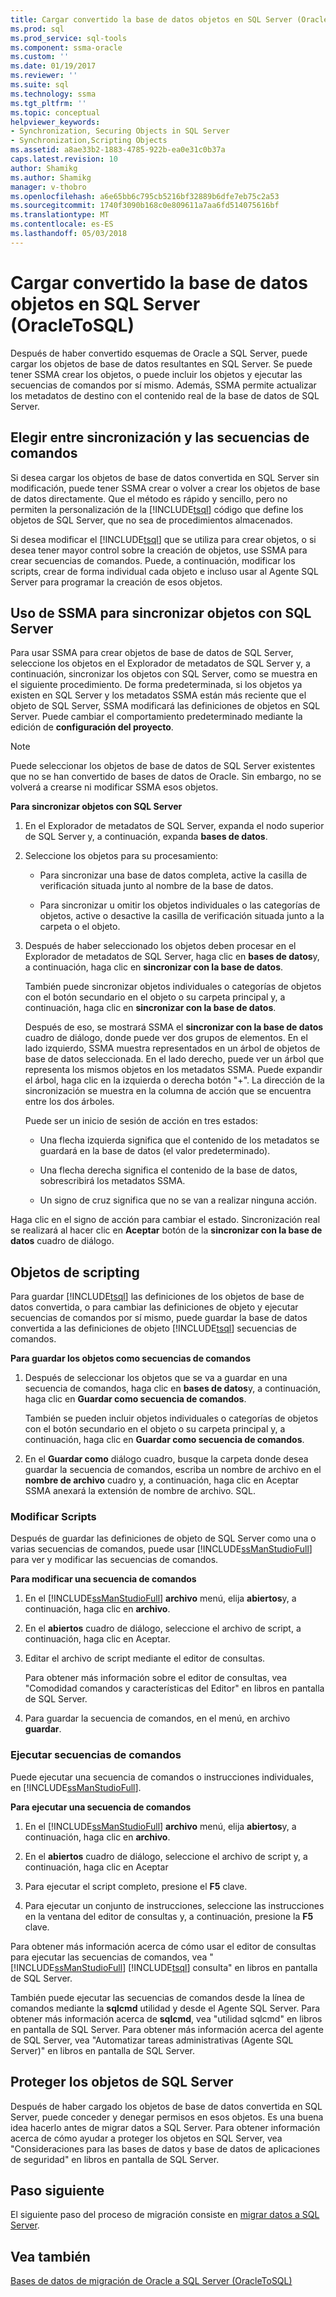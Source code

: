 ```yaml
---
title: Cargar convertido la base de datos objetos en SQL Server (OracleToSQL) | Documentos de Microsoft
ms.prod: sql
ms.prod_service: sql-tools
ms.component: ssma-oracle
ms.custom: ''
ms.date: 01/19/2017
ms.reviewer: ''
ms.suite: sql
ms.technology: ssma
ms.tgt_pltfrm: ''
ms.topic: conceptual
helpviewer_keywords:
- Synchronization, Securing Objects in SQL Server
- Synchronization,Scripting Objects
ms.assetid: a8ae33b2-1883-4785-922b-ea0e31c0b37a
caps.latest.revision: 10
author: Shamikg
ms.author: Shamikg
manager: v-thobro
ms.openlocfilehash: a6e65bb6c795cb5216bf32889b6dfe7eb75c2a53
ms.sourcegitcommit: 1740f3090b168c0e809611a7aa6fd514075616bf
ms.translationtype: MT
ms.contentlocale: es-ES
ms.lasthandoff: 05/03/2018
---
```

# <a name="loading-converted-database-objects-into-sql-server-oracletosql"></a>Cargar convertido la base de datos objetos en SQL Server (OracleToSQL)
Después de haber convertido esquemas de Oracle a SQL Server, puede cargar los objetos de base de datos resultantes en SQL Server. Se puede tener SSMA crear los objetos, o puede incluir los objetos y ejecutar las secuencias de comandos por sí mismo. Además, SSMA permite actualizar los metadatos de destino con el contenido real de la base de datos de SQL Server.  
  
## <a name="choosing-between-synchronization-and-scripts"></a>Elegir entre sincronización y las secuencias de comandos  
Si desea cargar los objetos de base de datos convertida en SQL Server sin modificación, puede tener SSMA crear o volver a crear los objetos de base de datos directamente. Que el método es rápido y sencillo, pero no permiten la personalización de la [!INCLUDE[tsql](../../includes/tsql_md.md)] código que define los objetos de SQL Server, que no sea de procedimientos almacenados.  
  
Si desea modificar el [!INCLUDE[tsql](../../includes/tsql_md.md)] que se utiliza para crear objetos, o si desea tener mayor control sobre la creación de objetos, use SSMA para crear secuencias de comandos. Puede, a continuación, modificar los scripts, crear de forma individual cada objeto e incluso usar al Agente SQL Server para programar la creación de esos objetos.  
  
## <a name="using-ssma-to-synchronize-objects-with-sql-server"></a>Uso de SSMA para sincronizar objetos con SQL Server  
Para usar SSMA para crear objetos de base de datos de SQL Server, seleccione los objetos en el Explorador de metadatos de SQL Server y, a continuación, sincronizar los objetos con SQL Server, como se muestra en el siguiente procedimiento. De forma predeterminada, si los objetos ya existen en SQL Server y los metadatos SSMA están más reciente que el objeto de SQL Server, SSMA modificará las definiciones de objetos en SQL Server. Puede cambiar el comportamiento predeterminado mediante la edición de **configuración del proyecto**.  
  
> [!NOTE]  
> Puede seleccionar los objetos de base de datos de SQL Server existentes que no se han convertido de bases de datos de Oracle. Sin embargo, no se volverá a crearse ni modificar SSMA esos objetos.  
  
**Para sincronizar objetos con SQL Server**  
  
1.  En el Explorador de metadatos de SQL Server, expanda el nodo superior de SQL Server y, a continuación, expanda **bases de datos**.  
  
2.  Seleccione los objetos para su procesamiento:  
  
    -   Para sincronizar una base de datos completa, active la casilla de verificación situada junto al nombre de la base de datos.  
  
    -   Para sincronizar u omitir los objetos individuales o las categorías de objetos, active o desactive la casilla de verificación situada junto a la carpeta o el objeto.  
  
3.  Después de haber seleccionado los objetos deben procesar en el Explorador de metadatos de SQL Server, haga clic en **bases de datos**y, a continuación, haga clic en **sincronizar con la base de datos**.  
  
    También puede sincronizar objetos individuales o categorías de objetos con el botón secundario en el objeto o su carpeta principal y, a continuación, haga clic en **sincronizar con la base de datos**.  
  
    Después de eso, se mostrará SSMA el **sincronizar con la base de datos** cuadro de diálogo, donde puede ver dos grupos de elementos. En el lado izquierdo, SSMA muestra representados en un árbol de objetos de base de datos seleccionada. En el lado derecho, puede ver un árbol que representa los mismos objetos en los metadatos SSMA. Puede expandir el árbol, haga clic en la izquierda o derecha botón "+". La dirección de la sincronización se muestra en la columna de acción que se encuentra entre los dos árboles.  
  
    Puede ser un inicio de sesión de acción en tres estados:  
  
    -   Una flecha izquierda significa que el contenido de los metadatos se guardará en la base de datos (el valor predeterminado).  
  
    -   Una flecha derecha significa el contenido de la base de datos, sobrescribirá los metadatos SSMA.  
  
    -   Un signo de cruz significa que no se van a realizar ninguna acción.  
  
Haga clic en el signo de acción para cambiar el estado. Sincronización real se realizará al hacer clic en **Aceptar** botón de la **sincronizar con la base de datos** cuadro de diálogo.  
  
## <a name="scripting-objects"></a>Objetos de scripting  
Para guardar [!INCLUDE[tsql](../../includes/tsql_md.md)] las definiciones de los objetos de base de datos convertida, o para cambiar las definiciones de objeto y ejecutar secuencias de comandos por sí mismo, puede guardar la base de datos convertida a las definiciones de objeto [!INCLUDE[tsql](../../includes/tsql_md.md)] secuencias de comandos.  
  
**Para guardar los objetos como secuencias de comandos**  
  
1.  Después de seleccionar los objetos que se va a guardar en una secuencia de comandos, haga clic en **bases de datos**y, a continuación, haga clic en **Guardar como secuencia de comandos**.  
  
    También se pueden incluir objetos individuales o categorías de objetos con el botón secundario en el objeto o su carpeta principal y, a continuación, haga clic en **Guardar como secuencia de comandos**.  
  
2.  En el **Guardar como** diálogo cuadro, busque la carpeta donde desea guardar la secuencia de comandos, escriba un nombre de archivo en el **nombre de archivo** cuadro y, a continuación, haga clic en Aceptar SSMA anexará la extensión de nombre de archivo. SQL.  
  
### <a name="modifying-scripts"></a>Modificar Scripts  
Después de guardar las definiciones de objeto de SQL Server como una o varias secuencias de comandos, puede usar [!INCLUDE[ssManStudioFull](../../includes/ssmanstudiofull_md.md)] para ver y modificar las secuencias de comandos.  
  
**Para modificar una secuencia de comandos**  
  
1.  En el [!INCLUDE[ssManStudioFull](../../includes/ssmanstudiofull_md.md)] **archivo** menú, elija **abiertos**y, a continuación, haga clic en **archivo**.  
  
2.  En el **abiertos** cuadro de diálogo, seleccione el archivo de script, a continuación, haga clic en Aceptar.
  
3.  Editar el archivo de script mediante el editor de consultas.  
  
    Para obtener más información sobre el editor de consultas, vea "Comodidad comandos y características del Editor" en libros en pantalla de SQL Server.  
  
4.  Para guardar la secuencia de comandos, en el menú, en archivo **guardar**.  
  
### <a name="running-scripts"></a>Ejecutar secuencias de comandos  
Puede ejecutar una secuencia de comandos o instrucciones individuales, en [!INCLUDE[ssManStudioFull](../../includes/ssmanstudiofull_md.md)].  
  
**Para ejecutar una secuencia de comandos**  
  
1.  En el [!INCLUDE[ssManStudioFull](../../includes/ssmanstudiofull_md.md)] **archivo** menú, elija **abiertos**y, a continuación, haga clic en **archivo**.  
  
2.  En el **abiertos** cuadro de diálogo, seleccione el archivo de script y, a continuación, haga clic en Aceptar  
  
3.  Para ejecutar el script completo, presione el **F5** clave.  
  
4.  Para ejecutar un conjunto de instrucciones, seleccione las instrucciones en la ventana del editor de consultas y, a continuación, presione la **F5** clave.  
  
Para obtener más información acerca de cómo usar el editor de consultas para ejecutar las secuencias de comandos, vea "[!INCLUDE[ssManStudioFull](../../includes/ssmanstudiofull_md.md)] [!INCLUDE[tsql](../../includes/tsql_md.md)] consulta" en libros en pantalla de SQL Server.  
  
También puede ejecutar las secuencias de comandos desde la línea de comandos mediante la **sqlcmd** utilidad y desde el Agente SQL Server. Para obtener más información acerca de **sqlcmd**, vea "utilidad sqlcmd" en libros en pantalla de SQL Server. Para obtener más información acerca del agente de SQL Server, vea "Automatizar tareas administrativas (Agente SQL Server)" en libros en pantalla de SQL Server.  
  
## <a name="securing-objects-in-sql-server"></a>Proteger los objetos de SQL Server  
Después de haber cargado los objetos de base de datos convertida en SQL Server, puede conceder y denegar permisos en esos objetos. Es una buena idea hacerlo antes de migrar datos a SQL Server. Para obtener información acerca de cómo ayudar a proteger los objetos en SQL Server, vea "Consideraciones para las bases de datos y base de datos de aplicaciones de seguridad" en libros en pantalla de SQL Server.  
  
## <a name="next-step"></a>Paso siguiente  
El siguiente paso del proceso de migración consiste en [migrar datos a SQL Server](http://msdn.microsoft.com/en-us/e23c5268-41ed-4e55-9fe7-a11376202a13).  
  
## <a name="see-also"></a>Vea también  
[Bases de datos de migración de Oracle a SQL Server &#40;OracleToSQL&#41;](../../ssma/oracle/migrating-oracle-databases-to-sql-server-oracletosql.md)  
  

